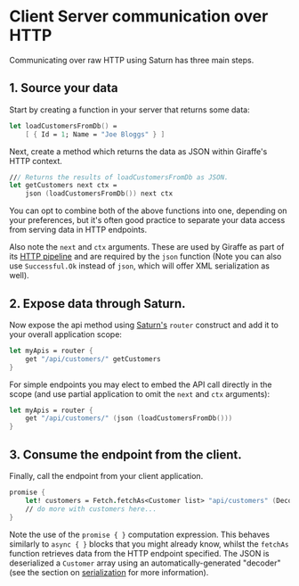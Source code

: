 # Client Server communication over HTTP
Communicating over raw HTTP using Saturn has three main steps.
## 1. Source your data
Start by creating a function in your server that returns some data:

```fsharp
let loadCustomersFromDb() =
    [ { Id = 1; Name = "Joe Bloggs" } ]
```
Next, create a method which returns the data as JSON within Giraffe's HTTP context.

```fsharp
/// Returns the results of loadCustomersFromDb as JSON.
let getCustomers next ctx =
    json (loadCustomersFromDb()) next ctx
```

You can opt to combine both of the above functions into one, depending on your preferences, but it's often good practice to separate your data access from serving data in HTTP endpoints.

Also note the `next` and `ctx` arguments. These are used by Giraffe as part of its [HTTP pipeline](https://github.com/giraffe-fsharp/Giraffe/blob/master/DOCUMENTATION.md#fundamentals) and are required by the `json` function (Note you can also use `Successful.Ok` instead of `json`, which will offer XML serialization as well).

## 2. Expose data through Saturn.
Now expose the api method using [Saturn's](https://saturnframework.github.io/docs/api/scope/) `router` construct and add it to your overall application scope:
```fsharp
let myApis = router {
    get "/api/customers/" getCustomers
}
```

For simple endpoints you may elect to embed the API call directly in the scope (and use partial application to omit the `next` and `ctx` arguments):
```fsharp
let myApis = router {
    get "/api/customers/" (json (loadCustomersFromDb()))
}
```

## 3. Consume the endpoint from the client.
Finally, call the endpoint from your client application.
```fsharp
promise {    
    let! customers = Fetch.fetchAs<Customer list> "api/customers" (Decode.Auto.generateDecoder()) []
    // do more with customers here...
}
```

Note the use of the `promise { }` computation expression. This behaves similarly to `async { }` blocks that you might already know, whilst the `fetchAs` function retrieves data from the HTTP endpoint specified. The JSON is deserialized a `Customer` array using an automatically-generated "decoder" (see the section on [serialization](feature-clientserver-serialization) for more information).
